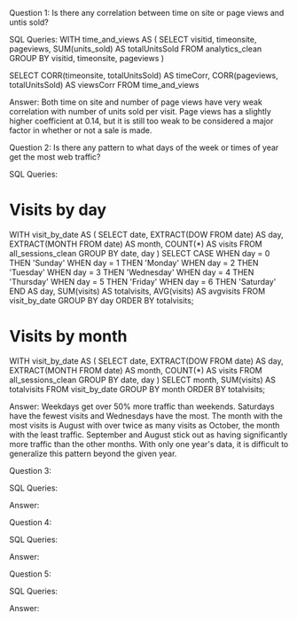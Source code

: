 Question 1: Is there any correlation between time on site or page views and untis sold?

SQL Queries:
WITH time_and_views AS (
	SELECT	visitid,
			timeonsite,
			pageviews, 
			SUM(units_sold) AS totalUnitsSold
	FROM analytics_clean
	GROUP BY visitid, timeonsite, pageviews
	)

SELECT 	CORR(timeonsite, totalUnitsSold) AS timeCorr,
		CORR(pageviews, totalUnitsSold) AS viewsCorr
FROM time_and_views 

Answer: 
Both time on site and number of page views have very weak correlation with number of units sold per visit. Page views has a slightly higher coefficient at 0.14, but it is still too weak to be considered a major factor in whether or not a sale is made.



Question 2: Is there any pattern to what days of the week or times of year get the most web traffic?

SQL Queries:
# Visits by day
WITH visit_by_date AS (
	SELECT	date,
		EXTRACT(DOW FROM date) AS day,
		EXTRACT(MONTH FROM date) AS month,
		COUNT(*) AS visits
	FROM all_sessions_clean
	GROUP BY date, day
	)
SELECT	CASE
			WHEN day = 0 THEN 'Sunday'
			WHEN day = 1 THEN 'Monday'
			WHEN day = 2 THEN 'Tuesday'
			WHEN day = 3 THEN 'Wednesday'
			WHEN day = 4 THEN 'Thursday'
			WHEN day = 5 THEN 'Friday'
			WHEN day = 6 THEN 'Saturday'
		END AS day,
		SUM(visits) AS totalvisits,
		AVG(visits) AS avgvisits
FROM visit_by_date
GROUP BY day
ORDER BY totalvisits;

# Visits by month
WITH visit_by_date AS (
	SELECT	date,
		EXTRACT(DOW FROM date) AS day,
		EXTRACT(MONTH FROM date) AS month,
		COUNT(*) AS visits
	FROM all_sessions_clean
	GROUP BY date, day
	)
SELECT	month,
		SUM(visits) AS totalvisits
FROM visit_by_date
GROUP BY month
ORDER BY totalvisits;

Answer:
Weekdays get over 50% more traffic than weekends. Saturdays have the fewest visits and Wednesdays have the most.
The month with the most visits is August with over twice as many visits as October, the month with the least traffic. September and August stick out as having significantly more traffic than the other months. With only one year's data, it is difficult to generalize this pattern beyond the given year.


Question 3: 

SQL Queries:

Answer:



Question 4: 

SQL Queries:

Answer:



Question 5: 

SQL Queries:

Answer:
